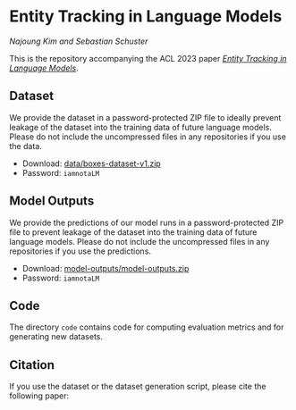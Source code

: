 # Entity Tracking in Language Models
_Najoung Kim and Sebastian Schuster_

This is the repository accompanying the ACL 2023 paper [_Entity Tracking in Language Models_](https://aclanthology.org/2023.acl-long.213/). 


## Dataset

We provide the dataset in a password-protected ZIP file to ideally prevent leakage of the dataset into the training data of future language models. Please do not include the uncompressed files in any repositories if you use the data.

* Download: [data/boxes-dataset-v1.zip](data/boxes-dataset-v1.zip)
* Password: `iamnotaLM`

## Model Outputs

We provide the predictions of our model runs in a password-protected ZIP file to prevent leakage of the dataset into the training data of future language models. Please do not include the uncompressed files in any repositories if you use the predictions.

* Download: [model-outputs/model-outputs.zip](model-outputs/model-outputs.zip)
* Password: `iamnotaLM`


## Code

The directory `code` contains code for computing evaluation metrics and for generating new datasets.

## Citation

If you use the dataset or the dataset generation script, please cite the following paper:

